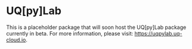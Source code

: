 # UQ[py]Lab



This is a placeholder package that will soon host the UQ[py]Lab package currently in beta. For more information, please visit: https://uqpylab.uq-cloud.io.


